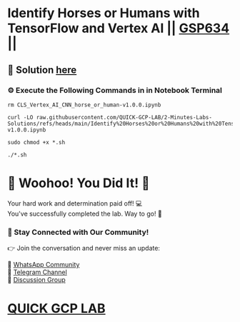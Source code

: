 # Identify Horses or Humans with TensorFlow and Vertex AI || [GSP634](https://www.cloudskillsboost.google/focuses/53699?parent=catalog) ||

## 🔑 Solution [here]()

### ⚙️ Execute the Following Commands in in Notebook Terminal

```
rm CLS_Vertex_AI_CNN_horse_or_human-v1.0.0.ipynb

curl -LO raw.githubusercontent.com/QUICK-GCP-LAB/2-Minutes-Labs-Solutions/refs/heads/main/Identify%20Horses%20or%20Humans%20with%20TensorFlow%20and%20Vertex%20AI/CLS_Vertex_AI_CNN_horse_or_human-v1.0.0.ipynb

sudo chmod +x *.sh

./*.sh
```

# 🎉 Woohoo! You Did It! 🎉

Your hard work and determination paid off! 💻  
You've successfully completed the lab. Way to go! 🚀  

### 💬 Stay Connected with Our Community!

👉 Join the conversation and never miss an update:  

💚 [WhatsApp Community](https://chat.whatsapp.com/ECJ9h8GA3CA1ksaI9m5NrX)  
📢 [Telegram Channel](https://t.me/quickgcplab)  
👥 [Discussion Group](https://t.me/quickgcplabchats)  

# [QUICK GCP LAB](https://www.youtube.com/@quickgcplab)